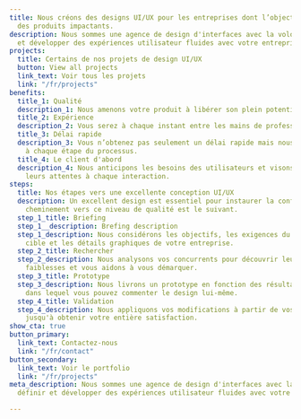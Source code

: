 ```yaml
---
title: Nous créons des designs UI/UX pour les entreprises dont l’objectif est de fournir
  des produits impactants.
description: Nous sommes une agence de design d'interfaces avec la volonté de définir
  et développer des expériences utilisateur fluides avec votre entreprise.
projects:
  title: Certains de nos projets de design UI/UX
  button: View all projects
  link_text: Voir tous les projets
  link: "/fr/projects"
benefits:
  title_1: Qualité
  description_1: Nous amenons votre produit à libérer son plein potentiel.
  title_2: Expérience
  description_2: Vous serez à chaque instant entre les mains de professionnels.
  title_3: Délai rapide
  description_3: Vous n’obtenez pas seulement un délai rapide mais nous vous accompagnons
    à chaque étape du processus.
  title_4: Le client d'abord
  description_4: Nous anticipons les besoins des utilisateurs et visons à dépasser
    leurs attentes à chaque interaction.
steps:
  title: Nos étapes vers une excellente conception UI/UX
  description: Un excellent design est essentiel pour instaurer la confiance. Notre
    cheminement vers ce niveau de qualité est le suivant.
  step_1_title: Briefing
  step_1__description: Brefing description
  step_1_description: Nous considérons les objectifs, les exigences du projet, l’audience
    cible et les détails graphiques de votre entreprise.
  step_2_title: Rechercher
  step_2_description: Nous analysons vos concurrents pour découvrir leurs forces et
    faiblesses et vous aidons à vous démarquer.
  step_3_title: Prototype
  step_3_description: Nous livrons un prototype en fonction des résultats de nos recherches
    dans lequel vous pouvez commenter le design lui-même.
  step_4_title: Validation
  step_4_description: Nous appliquons vos modifications à partir de vos commentaires
    jusqu'à obtenir votre entière satisfaction.
show_cta: true
button_primary:
  link_text: Contactez-nous
  link: "/fr/contact"
button_secondary:
  link_text: Voir le portfolio
  link: "/fr/projects"
meta_description: Nous sommes une agence de design d'interfaces avec la volonté de
  définir et développer des expériences utilisateur fluides avec votre entreprise.

---
```

